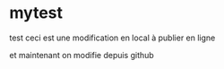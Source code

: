 # mytest
test
ceci est une modification en local à publier en ligne

et maintenant on modifie depuis github
